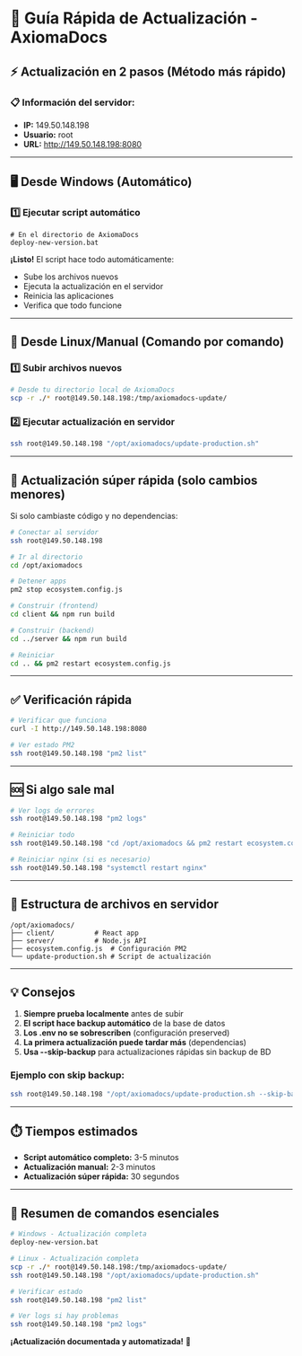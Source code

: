 # 🚀 Guía Rápida de Actualización - AxiomaDocs

## ⚡ Actualización en 2 pasos (Método más rápido)

### 📋 Información del servidor:
- **IP:** 149.50.148.198
- **Usuario:** root  
- **URL:** http://149.50.148.198:8080

---

## 🖥️ Desde Windows (Automático)

### 1️⃣ Ejecutar script automático
```batch
# En el directorio de AxiomaDocs
deploy-new-version.bat
```

**¡Listo!** El script hace todo automáticamente:
- Sube los archivos nuevos
- Ejecuta la actualización en el servidor
- Reinicia las aplicaciones
- Verifica que todo funcione

---

## 🐧 Desde Linux/Manual (Comando por comando)

### 1️⃣ Subir archivos nuevos
```bash
# Desde tu directorio local de AxiomaDocs
scp -r ./* root@149.50.148.198:/tmp/axiomadocs-update/
```

### 2️⃣ Ejecutar actualización en servidor
```bash
ssh root@149.50.148.198 "/opt/axiomadocs/update-production.sh"
```

---

## 🔧 Actualización súper rápida (solo cambios menores)

Si solo cambiaste código y no dependencias:

```bash
# Conectar al servidor
ssh root@149.50.148.198

# Ir al directorio
cd /opt/axiomadocs

# Detener apps
pm2 stop ecosystem.config.js

# Construir (frontend)
cd client && npm run build

# Construir (backend)  
cd ../server && npm run build

# Reiniciar
cd .. && pm2 restart ecosystem.config.js
```

---

## ✅ Verificación rápida

```bash
# Verificar que funciona
curl -I http://149.50.148.198:8080

# Ver estado PM2
ssh root@149.50.148.198 "pm2 list"
```

---

## 🆘 Si algo sale mal

```bash
# Ver logs de errores
ssh root@149.50.148.198 "pm2 logs"

# Reiniciar todo
ssh root@149.50.148.198 "cd /opt/axiomadocs && pm2 restart ecosystem.config.js"

# Reiniciar nginx (si es necesario)
ssh root@149.50.148.198 "systemctl restart nginx"
```

---

## 📁 Estructura de archivos en servidor

```
/opt/axiomadocs/
├── client/          # React app
├── server/          # Node.js API
├── ecosystem.config.js  # Configuración PM2
└── update-production.sh # Script de actualización
```

---

## 💡 Consejos

1. **Siempre prueba localmente** antes de subir
2. **El script hace backup automático** de la base de datos
3. **Los .env no se sobrescriben** (configuración preserved)
4. **La primera actualización puede tardar más** (dependencias)
5. **Usa --skip-backup** para actualizaciones rápidas sin backup de BD

### Ejemplo con skip backup:
```bash
ssh root@149.50.148.198 "/opt/axiomadocs/update-production.sh --skip-backup"
```

---

## ⏱️ Tiempos estimados

- **Script automático completo:** 3-5 minutos
- **Actualización manual:** 2-3 minutos  
- **Actualización súper rápida:** 30 segundos

---

## 🎯 Resumen de comandos esenciales

```bash
# Windows - Actualización completa
deploy-new-version.bat

# Linux - Actualización completa
scp -r ./* root@149.50.148.198:/tmp/axiomadocs-update/
ssh root@149.50.148.198 "/opt/axiomadocs/update-production.sh"

# Verificar estado
ssh root@149.50.148.198 "pm2 list"

# Ver logs si hay problemas
ssh root@149.50.148.198 "pm2 logs"
```

**¡Actualización documentada y automatizada!** 🎉